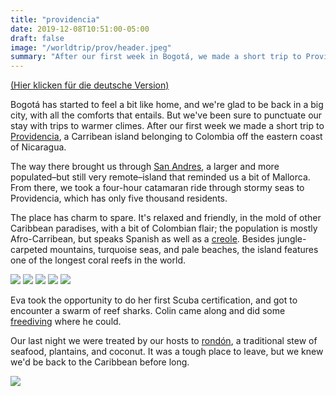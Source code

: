 ```yaml
---
title: "providencia"
date: 2019-12-08T10:51:00-05:00
draft: false
image: "/worldtrip/prov/header.jpeg"
summary: "After our first week in Bogotá, we made a short trip to Providencia, a Carribean island belonging to Colombia off the eastern coast of Nicaragua."
---
```


[(Hier klicken für die deutsche Version)](/worldtrip/de/20191208_prov)

Bogotá has started to feel a bit like home, and we're glad to be back in a big city, with all the comforts that entails. But we've been sure to punctuate our stay with trips to warmer climes. After our first week we made a short trip to [Providencia](https://en.wikipedia.org/wiki/Providencia_Island,_Colombia), a Carribean island belonging to Colombia off the eastern coast of Nicaragua.

The way there brought us through [San Andres](https://en.wikipedia.org/wiki/San_Andrés_(island)), a larger and more populated–but still very remote–island that reminded us a bit of Mallorca. From there, we took a four-hour catamaran ride through stormy seas to Providencia, which has only five thousand residents.

The place has charm to spare. It's relaxed and friendly, in the mold of other Caribbean paradises, with a bit of Colombian flair; the population is mostly Afro-Carribean, but speaks Spanish as well as a [creole](https://en.wikipedia.org/wiki/San_Andrés–Providencia_Creole). Besides jungle-carpeted mountains, turquoise seas, and pale beaches, the island features one of the longest coral reefs in the world.

![](/worldtrip/prov/prov_1.jpeg)
![](/worldtrip/prov/prov_2.jpeg)
![](/worldtrip/prov/prov_3.jpeg)
![](/worldtrip/prov/prov_4.jpeg)
![](/worldtrip/prov/prov_5.jpeg)

Eva took the opportunity to do her first Scuba certification, and got to encounter a swarm of reef sharks. Colin came along and did some [freediving](https://www.instagram.com/p/B5a1N4cJWRo/) where he could.

Our last night we were treated by our hosts to [rondón](https://en.wikipedia.org/wiki/Run_down), a traditional stew of seafood, plantains, and coconut. It was a tough place to leave, but we knew we'd be back to the Caribbean before long.

![](/worldtrip/prov/selfie.jpeg)

